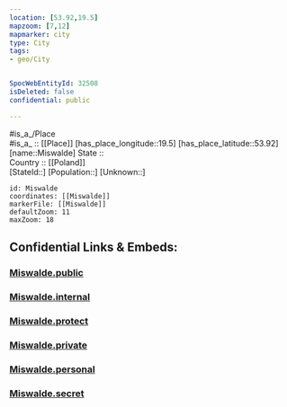 ```yaml
---
location: [53.92,19.5] 
mapzoom: [7,12] 
mapmarker: city 
type: City
tags:
- geo/City


SpocWebEntityId: 32508
isDeleted: false
confidential: public

---
```

#is_a_/Place  
#is_a_ :: [[Place]] 
[has_place_longitude::19.5] 
[has_place_latitude::53.92] 
[name::Miswalde] 
State ::  
Country :: [[Poland]]  
[StateId::] 
[Population::] 
[Unknown::] 


```leaflet
id: Miswalde
coordinates: [[Miswalde]] 
markerFile: [[Miswalde]] 
defaultZoom: 11 
maxZoom: 18
```


## Confidential Links & Embeds: 

### [Miswalde.public](/_public/\Earth\Continent\Europe\Europe~East\Poland\Provinces~Poland\Warmian-Masurian\CityMiswalde.public.md) 

### [Miswalde.internal](/_internal/\Earth\Continent\Europe\Europe~East\Poland\Provinces~Poland\Warmian-Masurian\CityMiswalde.internal.md) 

### [Miswalde.protect](/_protect/\Earth\Continent\Europe\Europe~East\Poland\Provinces~Poland\Warmian-Masurian\CityMiswalde.protect.md) 

### [Miswalde.private](/_private/\Earth\Continent\Europe\Europe~East\Poland\Provinces~Poland\Warmian-Masurian\CityMiswalde.private.md) 

### [Miswalde.personal](/_personal/\Earth\Continent\Europe\Europe~East\Poland\Provinces~Poland\Warmian-Masurian\CityMiswalde.personal.md) 

### [Miswalde.secret](/_secret/\Earth\Continent\Europe\Europe~East\Poland\Provinces~Poland\Warmian-Masurian\CityMiswalde.secret.md)

